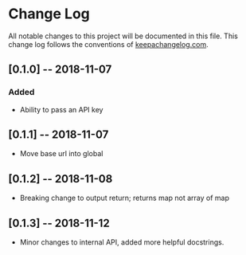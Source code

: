 # Change Log
All notable changes to this project will be documented in this file. This change log follows the conventions of [keepachangelog.com](http://keepachangelog.com/).

## [0.1.0] -- 2018-11-07
### Added
- Ability to pass an API key

## [0.1.1] -- 2018-11-07
- Move base url into global

## [0.1.2] -- 2018-11-08
- Breaking change to output return; returns map not array of map

## [0.1.3] -- 2018-11-12
- Minor changes to internal API, added more helpful docstrings.
